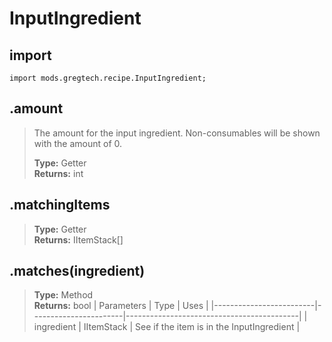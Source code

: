 # InputIngredient

## import
`import mods.gregtech.recipe.InputIngredient;`

## .amount
> The amount for the input ingredient. Non-consumables will be shown with the amount of 0.
>
> **Type:** Getter  
> **Returns:** int

## .matchingItems
>
>
> **Type:** Getter  
> **Returns:** IItemStack[]

## .matches(ingredient)
>
>
> **Type:** Method  
> **Returns:** bool
> | Parameters              | Type                  | Uses                                      |
> |-------------------------|-----------------------|-------------------------------------------|
> | ingredient              | IItemStack            | See if the item is in the InputIngredient |